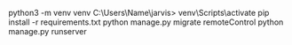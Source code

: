 python3 -m venv venv
C:\Users\Name\jarvis> venv\Scripts\activate
pip install -r requirements.txt
python manage.py migrate remoteControl
python manage.py runserver
